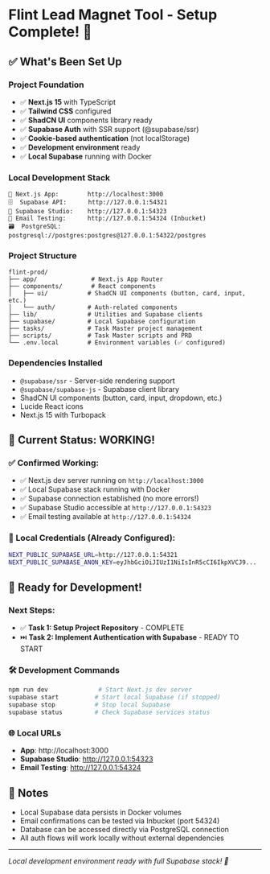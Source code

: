 # Flint Lead Magnet Tool - Setup Complete! 🚀

## ✅ What's Been Set Up

### Project Foundation
- ✅ **Next.js 15** with TypeScript
- ✅ **Tailwind CSS** configured  
- ✅ **ShadCN UI** components library ready
- ✅ **Supabase Auth** with SSR support (@supabase/ssr)
- ✅ **Cookie-based authentication** (not localStorage)
- ✅ **Development environment** ready
- ✅ **Local Supabase** running with Docker

### Local Development Stack
```
📱 Next.js App:        http://localhost:3000
🗄️  Supabase API:      http://127.0.0.1:54321
🎨 Supabase Studio:    http://127.0.0.1:54323
📧 Email Testing:      http://127.0.0.1:54324 (Inbucket)
🗃️  PostgreSQL:        postgresql://postgres:postgres@127.0.0.1:54322/postgres
```

### Project Structure
```
flint-prod/
├── app/               # Next.js App Router
├── components/        # React components
│   ├── ui/           # ShadCN UI components (button, card, input, etc.)
│   └── auth/         # Auth-related components
├── lib/              # Utilities and Supabase clients
├── supabase/         # Local Supabase configuration
├── tasks/            # Task Master project management
├── scripts/          # Task Master scripts and PRD
└── .env.local        # Environment variables (✅ configured)
```

### Dependencies Installed
- `@supabase/ssr` - Server-side rendering support
- `@supabase/supabase-js` - Supabase client library
- ShadCN UI components (button, card, input, dropdown, etc.)
- Lucide React icons
- Next.js 15 with Turbopack

## 🎯 Current Status: WORKING!

### ✅ Confirmed Working:
- ✅ Next.js dev server running on `http://localhost:3000`
- ✅ Local Supabase stack running with Docker
- ✅ Supabase connection established (no more errors!)
- ✅ Supabase Studio accessible at `http://127.0.0.1:54323`
- ✅ Email testing available at `http://127.0.0.1:54324`

### 🔑 Local Credentials (Already Configured):
```bash
NEXT_PUBLIC_SUPABASE_URL=http://127.0.0.1:54321
NEXT_PUBLIC_SUPABASE_ANON_KEY=eyJhbGciOiJIUzI1NiIsInR5cCI6IkpXVCJ9...
```

## 🚀 Ready for Development!

### Next Steps:
- ✅ **Task 1: Setup Project Repository** - COMPLETE  
- ⏭️ **Task 2: Implement Authentication with Supabase** - READY TO START

### 🛠️ Development Commands
```bash
npm run dev              # Start Next.js dev server
supabase start          # Start local Supabase (if stopped)
supabase stop           # Stop local Supabase
supabase status         # Check Supabase services status
```

### 🌐 Local URLs
- **App**: http://localhost:3000
- **Supabase Studio**: http://127.0.0.1:54323
- **Email Testing**: http://127.0.0.1:54324

## 📝 Notes
- Local Supabase data persists in Docker volumes
- Email confirmations can be tested via Inbucket (port 54324)
- Database can be accessed directly via PostgreSQL connection
- All auth flows will work locally without external dependencies

---
*Local development environment ready with full Supabase stack! 🎉* 